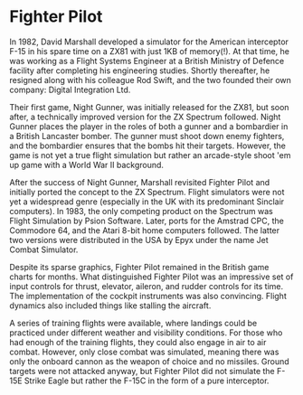 # Fighter Pilot
In 1982, David Marshall developed a simulator for the American interceptor F-15 in his spare time on a ZX81 with just 1KB of memory(!). At that time, he was working as a Flight Systems Engineer at a British Ministry of Defence facility after completing his engineering studies. Shortly thereafter, he resigned along with his colleague Rod Swift, and the two founded their own company: Digital Integration Ltd.

Their first game, Night Gunner, was initially released for the ZX81, but soon after, a technically improved version for the ZX Spectrum followed. Night Gunner places the player in the roles of both a gunner and a bombardier in a British Lancaster bomber. The gunner must shoot down enemy fighters, and the bombardier ensures that the bombs hit their targets. However, the game is not yet a true flight simulation but rather an arcade-style shoot 'em up game with a World War II background.

After the success of Night Gunner, Marshall revisited Fighter Pilot and initially ported the concept to the ZX Spectrum. Flight simulators were not yet a widespread genre (especially in the UK with its predominant Sinclair computers). In 1983, the only competing product on the Spectrum was Flight Simulation by Psion Software. Later, ports for the Amstrad CPC, the Commodore 64, and the Atari 8-bit home computers followed. The latter two versions were distributed in the USA by Epyx under the name Jet Combat Simulator.

Despite its sparse graphics, Fighter Pilot remained in the British game charts for months. What distinguished Fighter Pilot was an impressive set of input controls for thrust, elevator, aileron, and rudder controls for its time. The implementation of the cockpit instruments was also convincing.
Flight dynamics also included things like stalling the aircraft.

A series of training flights were available, where landings could be practiced under different weather and visibility conditions. 
For those who had enough of the training flights, they could also engage in air to air combat. However, only close combat was simulated, meaning there was only the onboard cannon as the weapon of choice and no missiles. Ground targets were not attacked anyway, but Fighter Pilot did not simulate the F-15E Strike Eagle but rather the F-15C in the form of a pure interceptor.